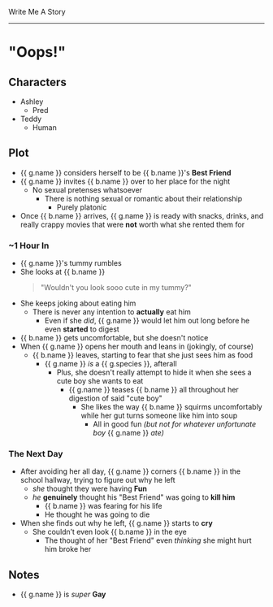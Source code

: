 Write Me A Story
****************

"Oops!"
=======

Characters
----------
- Ashley
	- Pred
- Teddy
	- Human

Plot
----
- {{ g.name }} considers herself to be {{ b.name }}'s __Best Friend__
- {{ g.name }} invites {{ b.name }} over to her place for the night
    - No sexual pretenses whatsoever
        - There is nothing sexual or romantic about their relationship
            - Purely platonic
- Once {{ b.name }} arrives, {{ g.name }} is ready with snacks, drinks, and really crappy movies that were __not__ worth what she rented them for
### ~1 Hour In
- {{ g.name }}'s tummy rumbles
- She looks at {{ b.name }}
    > "Wouldn't you look sooo cute in my tummy?"
- She keeps joking about eating him
    - There is never any intention to __actually__ eat him
        - Even if she _did_, {{ g.name }} would let him out long before he even __started__ to digest
- {{ b.name }} gets uncomfortable, but she doesn't notice
- When {{ g.name }} opens her mouth and leans in (jokingly, of course)
    - {{ b.name }} leaves, starting to fear that she just sees him as food
        - {{ g.name }} _is_ a {{ g.species }}, afterall
            - Plus, she doesn't really attempt to hide it when she sees a cute boy she wants to eat
                - {{ g.name }} teases {{ b.name }} all throughout her digestion of said "cute boy"
                    - She likes the way {{ b.name }} squirms uncomfortably while her gut turns someone like him into soup
                        - All in good fun _(but not for whatever unfortunate boy_ {{ g.name }} _ate)_
### The Next Day
- After avoiding her all day, {{ g.name }} corners {{ b.name }} in the school hallway, trying to figure out why he left
    - _she_ thought they were having __Fun__
    - _he_ __genuinely__ thought his "Best Friend" was going to __kill him__
        - {{ b.name }} was fearing for his life
        - He thought he was going to die
- When she finds out why he left, {{ g.name }} starts to __cry__
    - She couldn’t even look {{ b.name }} in the eye
        - The thought of her "Best Friend" even _thinking_ she might hurt him broke her

Notes
-----
- {{ g.name }} is _super_ __Gay__